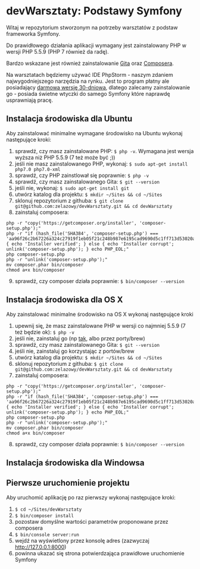 # devWarsztaty: Podstawy Symfony

Witaj w repozytorium stworzonym na potrzeby warsztatów z podstaw frameworka Symfony.


Do prawidłowego działania aplikacji wymagany jest zainstalowany PHP w wersji PHP 5.5.9 (PHP 7 również da radę).

Bardzo wskazane jest również zainstalowanie [Gita](https://git-scm.com/book/en/v2/Getting-Started-Installing-Git) oraz 
[Composera](https://getcomposer.org/).

Na warsztatach będziemy używać IDE PhpStorm - naszym zdaniem najwygodniejszego narzędzia na rynku. Jest to program płatny
 ale posiadający [darmową wersję 30-dniową](https://www.jetbrains.com/phpstorm/download/), dlatego zalecamy zainstalowanie
 go - posiada świetne wtyczki do samego Symfony które naprawdę usprawniają pracę.

## Instalacja środowiska dla Ubuntu
Aby zainstalować minimalne wymagane środowisko na Ubuntu wykonaj następujące kroki:
  1. sprawdź, czy masz zainstalowane PHP: `$ php -v`. Wymagana jest wersja wyższa niż PHP 5.5.9 (7 też może być ;))
  2. jeśli nie masz zainstalowanego PHP, wykonaj: `$ sudo apt-get install php7.0 php7.0-xml`
  3. sprawdź, czy PHP zainstlował się poprawnie: `$ php -v`
  4. sprawdź, czy masz zainstalowanego Gita: `$ git --version`
  5. jeśli nie, wykonaj: `$ sudo apt-get install git`
  6. utwórz katalog dla projektu: `$ mkdir ~/Sites && cd ~/Sites`
  7. sklonuj repozytorium z githuba: `$ git clone git@github.com:zelazowy/devWarsztaty.git && cd devWarsztaty`
  8. zainstaluj composera:
  
  ```
  php -r "copy('https://getcomposer.org/installer', 'composer-setup.php');"
  php -r "if (hash_file('SHA384', 'composer-setup.php') === 'aa96f26c2b67226a324c27919f1eb05f21c248b987e6195cad9690d5c1ff713d53020a02ac8c217dbf90a7eacc9d141d') { echo 'Installer verified'; } else { echo 'Installer corrupt'; unlink('composer-setup.php'); } echo PHP_EOL;"
  php composer-setup.php
  php -r "unlink('composer-setup.php');"
  mv composer.phar bin/composer
  chmod a+x bin/composer
  ```
  
  9. sprawdź, czy composer działa poprawnie: `$ bin/composer --version ` 

## Instalacja środowiska dla OS X
Aby zainstalować minimalne środowisko na OS X wykonaj następujące kroki
  1. upewnij się, że masz zainstalowane PHP w wersji co najmniej 5.5.9 (7 też będzie ok): `$ php -v`
  2. jeśli nie, zainstaluj go (np [tak](https://coolestguidesontheplanet.com/upgrade-php-on-osx/), albo przez porty/brew)
  3. sprawdź, czy masz zainstalowanego Gita: `$ git --version`
  4. jeśli nie, zainstaluj go korzystając z portów/brew
  5. utwórz katalog dla projektu: `$ mkdir ~/Sites && cd ~/Sites`
  6. sklonuj repozytorium z githuba: `$ git clone git@github.com:zelazowy/devWarsztaty.git && cd devWarsztaty`
  7. zainstaluj composera:
  
  ```
  php -r "copy('https://getcomposer.org/installer', 'composer-setup.php');"
  php -r "if (hash_file('SHA384', 'composer-setup.php') === 'aa96f26c2b67226a324c27919f1eb05f21c248b987e6195cad9690d5c1ff713d53020a02ac8c217dbf90a7eacc9d141d') { echo 'Installer verified'; } else { echo 'Installer corrupt'; unlink('composer-setup.php'); } echo PHP_EOL;"
  php composer-setup.php
  php -r "unlink('composer-setup.php');"
  mv composer.phar bin/composer
  chmod a+x bin/composer
  ```
  
  8. sprawdź, czy composer działa poprawnie: `$ bin/composer --version ` 
  
## Instalacja środowiska dla Windowsa

## Pierwsze uruchomienie projektu 
Aby uruchomić aplikację po raz pierwszy wykonaj następujące kroki:
  1. `$ cd ~/Sites/devWarsztaty`
  2. `$ bin/composer install`
  3. pozostaw domyślne wartości parametrów proponowane przez composera
  4. `$ bin/console server:run`
  5. wejdź na wyświetlony przez konsolę adres (zazwyczaj http://127.0.0.1:8000)
  6. powinna ukazać się strona potwierdzająca prawidłowe uruchomienie Symfony
  
